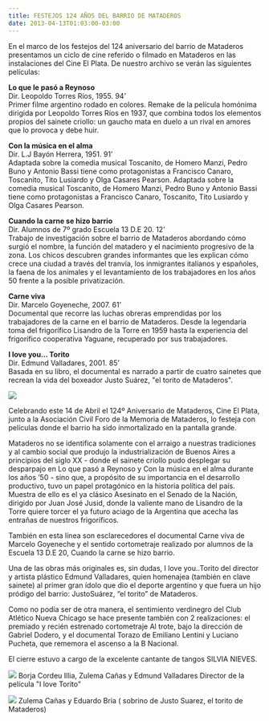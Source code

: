 ```yaml
---
title: FESTEJOS 124 AÑOS DEL BARRIO DE MATADEROS
date: 2013-04-13T01:03:00-03:00
---
```


En el marco de los festejos del 124 aniversario del barrio de Mataderos presentamos un ciclo de cine referido o filmado en Mataderos en las instalaciones del Cine El Plata. De nuestro archivo se verán las siguientes películas:

**Lo que le pasó a Reynoso**  
Dir. Leopoldo Torres Ríos, 1955. 94’  
Primer filme argentino rodado en colores. Remake de la película homónima dirigida por Leopoldo Torres Ríos en 1937, que combina todos los elementos propios del sainete criollo: un gaucho mata en duelo a un rival en amores que lo provoca y debe huir.

**Con la música en el alma**  
Dir. L.J Bayón Herrera, 1951. 91’  
Adaptada sobre la comedia musical Toscanito, de Homero Manzi, Pedro Buno y Antonio Bassi tiene como protagonistas a Francisco Canaro, Toscanito, Tito Lusiardo y Olga Casares Pearson. Adaptada sobre la comedia musical Toscanito, de Homero Manzi, Pedro Buno y Antonio Bassi tiene como protagonistas a Francisco Canaro, Toscanito, Tito Lusiardo y Olga Casares Pearson.

**Cuando la carne se hizo barrio**  
Dir. Alumnos de 7º grado Escuela 13 D.E 20. 12’  
Trabajo de investigación sobre el barrio de Mataderos abordando cómo surgió el nombre, la función del matadero y el nacimiento progresivo de la zona. Los chicos descubren grandes informantes que les explican cómo crece una ciudad a través del tranvía, los inmigrantes italianos y españoles, la faena de los animales y el levantamiento de los trabajadores en los años 50 frente a la posible privatización.

**Carne viva**  
Dir. Marcelo Goyeneche, 2007. 61’  
Documental que recorre las luchas obreras emprendidas por los trabajadores de la carne en el barrio de Mataderos. Desde la legendaria toma del frigorífico Lisandro de la Torre en 1959 hasta la experiencia del frigorífico cooperativa Yaguane, recuperado por sus trabajadores.

**I love you... Torito**  
Dir. Edmund Valladares, 2001. 85’  
Basada en su libro, el documental es narrado a partir de cuatro sainetes que recrean la vida del boxeador Justo Suárez, "el torito de Mataderos".

![](https://blogger.googleusercontent.com/img/b/R29vZ2xl/AVvXsEhu76VklG-EjUVn2PD3Fkw8JLpx2ru3TgkvpAjsfNjx5G6tX-eGsW5LWFNA-J3HlEW-SGR5mqoDDHCWQ9av5NQdVXi_i5MwV-fd8_oO-XR8y3i3zV8pNkqAYX9FSBXMuis6VL0GhJTzw7V8/s1600/ciclo_cine_mataderos_de_pelicula.jpg)


Celebrando este 14 de Abril el 124º Aniversario de Mataderos, Cine El Plata, junto a la Asociación Civil Foro de la Memoria de Mataderos, lo festeja con películas donde el barrio ha sido inmortalizado en la pantalla grande.

Mataderos no se identifica solamente con el arraigo a nuestras tradiciones y al cambio social que produjo la industrialización de Buenos Aires a principios del siglo XX - donde el sainete criollo pudo desplegar su desparpajo en Lo que pasó a Reynoso y Con la música en el alma durante los años ’50 - sino que, a propósito de su importancia en el desarrollo productivo, tuvo un papel protagónico en la historia política del país. Muestra de ello es el ya clásico Asesinato en el Senado de la Nación, dirigido por Juan José Jusid, donde la valiente mano de Lisandro de la Torre quiere torcer el ya futuro aciago de la Argentina que acecha las entrañas de nuestros frigoríficos.

También en esta línea son esclarecedores el documental Carne viva de Marcelo Goyeneche y el sentido cortometraje realizado por alumnos de la Escuela 13 D.E 20, Cuando la carne se hizo barrio.

Una de Ias obras más originales es, sin dudas, I love you..Torito del director y artista plástico Edmund Valladares, quien homenajea (también en clave sainete) al primer gran ídolo que dio el deporte argentino y que fuera un hijo pródigo del barrio: JustoSuárez, “el torito” de Mataderos.

Como no podía ser de otra manera, el sentimiento verdinegro del Club Atlético Nueva Chicago se hace presente también con 2 realizaciones: el premiado y recién estrenado cortometraje Al trote, bajo la dirección de Gabriel Dodero, y el documental Torazo de Emiliano Lentini y Luciano Pucheta, que rememora el ascenso a la B Nacional.

El cierre estuvo a cargo de la excelente cantante de tangos SILVIA NIEVES.

![](https://blogger.googleusercontent.com/img/b/R29vZ2xl/AVvXsEgAEBnkkmESazD0RZHTsJ3BTog-AHfQccDCbISHhrErkasPBkQjzCuBXwO9e9mMRN0WnlQMgYYa4BlP5sf553bDjfEFcmjYgCjEnG8pZJGNktNSaTJv4q_hXgSlRaRnoWDqSPcM7j16BFXs/s1600/SAM_0535.JPG)
Borja Cordeu Illia, Zulema Cañas y Edmund Valladares Director de la película "I love Torito"


![](https://blogger.googleusercontent.com/img/b/R29vZ2xl/AVvXsEheDdVz-e27d_x5PQKb9ct3kID_NxeHK3QHvER3RC3OfjcN19ZECXa2TAo60F5Z2kt12dUmjwLSl4ox01lpXh1CisVeqrPkUV3EpZ_Jz01QAtXnHcyyY3NT0unzaut10cGuBvJ9OU5eSini/s1600/SAM_0554.JPG)
Zulema Cañas y Eduardo Bria ( sobrino de Justo Suarez, el torito de Mataderos)


